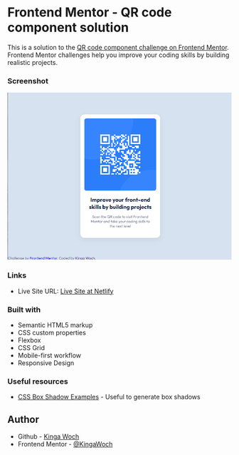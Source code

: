 # Frontend Mentor - QR code component solution

This is a solution to the [QR code component challenge on Frontend Mentor](https://www.frontendmentor.io/challenges/qr-code-component-iux_sIO_H). Frontend Mentor challenges help you improve your coding skills by building realistic projects. 

### Screenshot

![](./screenshot.png)

### Links

- Live Site URL: [Live Site at Netlify](https://qr-code-component-kw.netlify.app/)

### Built with

- Semantic HTML5 markup
- CSS custom properties
- Flexbox
- CSS Grid
- Mobile-first workflow
- Responsive Design


### Useful resources

- [CSS Box Shadow Examples](https://getcssscan.com/css-box-shadow-examples) - Useful to generate box shadows

## Author

- Github - [Kinga Woch](https://github.com/KingaWoch)
- Frontend Mentor - [@KingaWoch](https://www.frontendmentor.io/profile/KingaWoch)